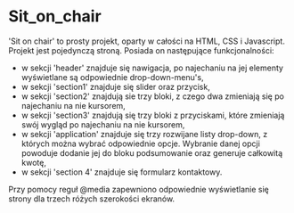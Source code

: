 # Sit_on_chair
'Sit on chair' to prosty projekt, oparty w całości na HTML, CSS i Javascript. Projekt jest pojedynczą stroną. Posiada on następujące funkcjonalności:
- w sekcji 'header' znajduje się nawigacja, po najechaniu na jej elementy wyświetlane są odpowiednie drop-down-menu's,
- w sekcji 'section1' znajduje się slider oraz przycisk,
- w sekcji 'section2' znajdują sie trzy bloki, z czego dwa zmieniają się po najechaniu na nie kursorem,
- w sekcji 'section3' znajdują się trzy bloki z przyciskami, które zmieniają swój wygląd po najechaniu na nie kursorem,
- w sekcji 'application' znajduje się trzy rozwijane listy drop-down, z których można wybrać odpowiednie opcje. Wybranie danej opcji powoduje dodanie jej do bloku podsumowanie oraz generuje całkowitą kwotę,
- w sekcji 'section 4' znajduje się formularz kontaktowy.

Przy pomocy reguł @media zapewniono odpowiednie wyświetlanie się strony dla trzech różych szerokości ekranów.

